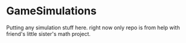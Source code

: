 # GameSimulations
Putting any simulation stuff here. right now only repo is from help with friend's little sister's math project.
